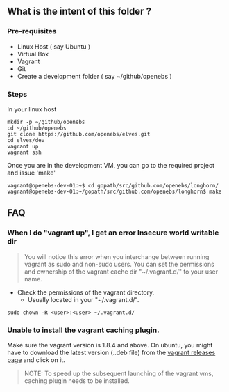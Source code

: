 ## What is the intent of this folder ?

### Pre-requisites

- Linux Host ( say Ubuntu )
- Virtual Box 
- Vagrant
- Git
- Create a development folder ( say ~/github/openebs )

### Steps

In your linux host

```
mkdir -p ~/github/openebs
cd ~/github/openebs
git clone https://github.com/openebs/elves.git
cd elves/dev
vagrant up
vagrant ssh
```

Once you are in the development VM, you can go to the required project and issue 'make'

```
vagrant@openebs-dev-01:~$ cd gopath/src/github.com/openebs/longhorn/
vagrant@openebs-dev-01:~/gopath/src/github.com/openebs/longhorn$ make
```

## FAQ

### When I do "vagrant up", I get an error **Insecure world writable dir**

> You will notice this error when you interchange between running vagrant as sudo 
and non-sudo users. You can set the permissions and ownership of the vagrant 
cache dir "~/.vagrant.d/" to your user name.

- Check the permissions of the vagrant directory. 
  - Usually located in your "~/.vagrant.d/". 

```
sudo chown -R <user>:<user> ~/.vagrant.d/
```

### Unable to install the vagrant caching plugin. 

Make sure the vagrant version is 1.8.4 and above. On ubuntu, you might have to 
download the latest version (..deb file) from the 
[vagrant releases page](https://www.vagrantup.com/downloads.html) and click on it. 

> NOTE: To speed up the subsequent launching of the vagrant vms, caching plugin needs 
to be installed. 
